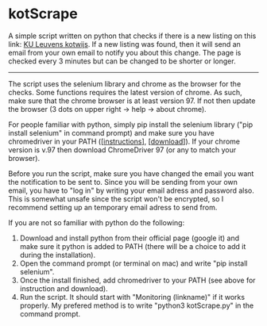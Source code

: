 # kotScrape
A simple script written on python that checks if there is a new listing on this link: [KU Leuvens kotwijs](https://www.kotwijs.be/kamers-zoeken?prd_ads%5BsortBy%5D=prd_ads). If a new listing was found, then it will send an email from your own email to notify you about this change. The page is checked every 3 minutes but can be changed to be shorter or longer.

---

The script uses the selenium library and chrome as the browser for the checks. Some functions requires the latest version of chrome. As such, make sure that the chrome browser is at least version 97. If not then update the browser (3 dots on upper right -> help -> about chrome).

For people familiar with python, simply pip install the selenium library ("pip install selenium" in command prompt) and make sure you have chromedriver in your PATH ([[instructions](https://www.youtube.com/watch?v=dz59GsdvUF8)], [[download](https://sites.google.com/chromium.org/driver/)]). If your chrome version is v.97 then download ChromeDriver 97 (or any to match your browser). 

Before you run the script, make sure you have changed the email you want the notification to be sent to. Since you will be sending from your own email, you have to "log in" by writing your email adress and password also. This is somewhat unsafe since the script won't be encrypted, so I recommend setting up an temporary email adress to send from.

If you are not so familiar with python do the following:

1. Download and install python from their official page (google it) and make sure it python is added to PATH (there will be a choice to add it during the installation).
2. Open the command prompt (or terminal on mac) and write "pip install selenium".
3. Once the install finished, add chromedriver to your PATH (see above for instruction and download).
4. Run the script. It should start with "Monitoring (linkname)" if it works properly. My prefered method is to write "python3 kotScrape.py" in the command prompt. 
